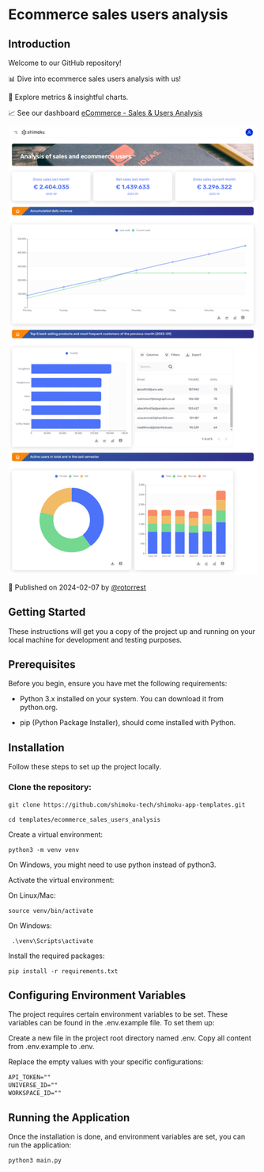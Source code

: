 # Ecommerce sales users analysis

## Introduction

Welcome to our GitHub repository!

📊 Dive into ecommerce sales users analysis with us!

🚀 Explore metrics & insightful charts.

📈 See our dashboard [eCommerce - Sales & Users Analysis](https://shimoku.io/dd66b898-2fa7-4350-a2a8-6e21d450629d/sales-and-users?shared=true&token=723b0001-6e12-11ee-b20f-0bc43057028a)

<p align="center">
  <img src="img/dashboard.png">
</p>

📅 Published on 2024-02-07 by [@rotorrest](https://www.github.com/rotorrest)

## Getting Started

These instructions will get you a copy of the project up and running on your local machine for development and testing purposes.

## Prerequisites

Before you begin, ensure you have met the following requirements:

- Python 3.x installed on your system. You can download it from python.org.

- pip (Python Package Installer), should come installed with Python.

## Installation

Follow these steps to set up the project locally.

### Clone the repository:

```
git clone https://github.com/shimoku-tech/shimoku-app-templates.git
```
```
cd templates/ecommerce_sales_users_analysis
```

Create a virtual environment:

```
python3 -m venv venv
```

On Windows, you might need to use python instead of python3.

Activate the virtual environment:

On Linux/Mac:

```
source venv/bin/activate
```

On Windows:
```
 .\venv\Scripts\activate
```

Install the required packages:

```
pip install -r requirements.txt
```


## Configuring Environment Variables

The project requires certain environment variables to be set. These variables can be found in the .env.example file. To set them up:

Create a new file in the project root directory named .env.
Copy all content from .env.example to .env.

Replace the empty values with your specific configurations:
```
API_TOKEN=""
UNIVERSE_ID=""
WORKSPACE_ID=""
```


## Running the Application

Once the installation is done, and environment variables are set, you can run the application:

```
python3 main.py
```
